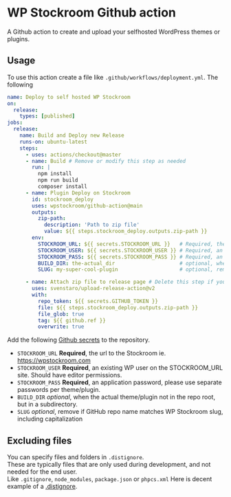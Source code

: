 # WP Stockroom Github action

A Github action to create and upload your selfhosted WordPress themes or plugins.

## Usage

To use this action create a file like `.github/workflows/deployment.yml`.
The following

```yaml
name: Deploy to self hosted WP Stockroom
on:
  release:
    types: [published]
jobs:
  release:
    name: Build and Deploy new Release
    runs-on: ubuntu-latest
    steps:
      - uses: actions/checkout@master
      - name: Build # Remove or modify this step as needed
        run: |
          npm install
          npm run build
          composer install
      - name: Plugin Deploy on Stockroom
        id: stockroom_deploy
        uses: wpstockroom/github-action@main
        outputs:
          zip-path:
            description: 'Path to zip file'
            value: ${{ steps.stockroom_deploy.outputs.zip-path }}
        env:
          STOCKROOM_URL: ${{ secrets.STOCKROOM_URL }}   # Required, the url to the Stockroom ie. https://wpstockroom.com  
          STOCKROOM_USER: ${{ secrets.STOCKROOM_USER }} # Required, an existing WP user on the STOCKROOM_URL site. Should have editor permissions.
          STOCKROOM_PASS: ${{ secrets.STOCKROOM_PASS }} # Required, an application password, please use separate passwords per theme/plugin.
          BUILD_DIR: the-actual_dir                     # optional, when the actual theme/plugin not in the repo root, but in a subdirectory. 
          SLUG: my-super-cool-plugin                    # optional, remove if GitHub repo name matches WP Stockroom slug, including capitalization

      - name: Attach zip file to release page # Delete this step if you don't want to have a build zip attached.
        uses: svenstaro/upload-release-action@v2
        with:
          repo_token: ${{ secrets.GITHUB_TOKEN }}
          file: ${{ steps.stockroom_deploy.outputs.zip-path }}
          file_glob: true
          tag: ${{ github.ref }}
          overwrite: true
```

Add the following [Github secrets](https://docs.github.com/en/actions/security-guides/encrypted-secrets) to the repository.

 - `STOCKROOM_URL` **Required**, the url to the Stockroom ie. https://wpstockroom.com  
 - `STOCKROOM_USER` **Required**, an existing WP user on the STOCKROOM_URL site. Should have editor permissions.
 - `STOCKROOM_PASS` **Required**, an application password, please use separate passwords per theme/plugin.
 - `BUILD_DIR` _optional_, when the actual theme/plugin not in the repo root, but in a subdirectory. 
 - `SLUG` _optional_, remove if GitHub repo name matches WP Stockroom slug, including capitalization

## Excluding files

You can specify files and folders in `.distignore`.  
These are typically files that are only used during development, and not needed for the end user.  
Like `.gitignore`, `node_modules`, `package.json` or `phpcs.xml` Here is decent example of a [.distignore](https://github.com/wpstockroom/wp-stockroom/blob/main/.distignore).

